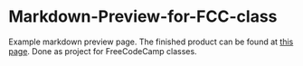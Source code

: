 # Markdown-Preview-for-FCC-class
Example markdown preview page. The finished product can be found at [this page](https://codepen.io/wheelz1986/pen/GRQpZBZ). Done as project for FreeCodeCamp classes.
